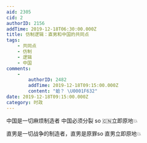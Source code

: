 ```yaml
---
aid: 2305
cid: 2
authorID: 2156
addTime: 2019-12-18T06:30:00.000Z
title: 仿制逻辑：直男和中国的共同点
tags:
    - 共同点
    - 仿制
    - 逻辑
    - 中国
comments:
    -
        authorID: 2482
        addTime: 2019-12-18T09:15:00.000Z
        content: "蛤？ \U0001F632"
date: 2019-12-18T09:15:00.000Z
category: 时政
---
```


中国是一切麻烦制造者 中国必须分裂 so 🇨🇳立即原地💥

直男是一切战争的制造者，直男是原罪so 直男立即原地💥
